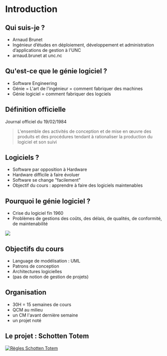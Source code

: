 # Introduction

## Qui suis-je ?

* Arnaud Brunet
* Ingénieur d’études en déploiement, développement et administration d’applications de gestion à l'UNC
* arnaud.brunet at unc.nc

## Qu'est-ce que le génie logiciel ?

* Software Engineering
* Génie = L'art de l'ingénieur = comment fabriquer des machines
* Génie logiciel = comment fabriquer des logciels

## Définition officielle

Journal officiel du 19/02/1984

> L'ensemble des activités de conception et de mise en œuvre des produits et des procédures tendant à rationaliser la production du logiciel et son suivi

## Logiciels ?

* Software par opposition à Hardware
* Hardware difficile à faire évoluer
* Software se change "facilement"
* Objectif du cours : apprendre à faire des logiciels maintenables

## Pourquoi le génie logiciel ?

* Crise du logiciel fin 1960
* Problèmes de gestions des coûts, des délais, de qualités, de conformité, de maintenabilité

![](https://i.imgur.com/uBhlTz8.jpg)

## Objectifs du cours

* Language de modélisation : UML
* Patrons de conception
* Architectures logicielles 
* (pas de notion de gestion de projets)

## Organisation

* 30H = 15 semaines de cours
* QCM au milieu
* un CM l'avant dernière semaine
* un projet noté

## Le projet : Schotten Totem

[![Règles Schotten Totem](https://img.youtube.com/vi/6ZfOKEh9amk/0.jpg)](https://www.youtube.com/watch?v=6ZfOKEh9amk)

